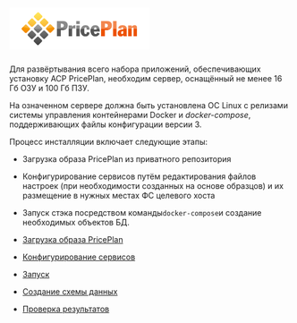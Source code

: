 # 

# ![](/assets/PricePlan-250x75.png)

Для развёртывания всего набора приложений, обеспечивающих установку АСР PricePlan, необходим сервер, оснащённый не менее 16 Гб ОЗУ и 100 Гб ПЗУ.

На означенном сервере должна быть установлена ОС Linux c релизами системы управления контейнерами Docker и _docker-compose_, поддерживающих файлы конфигурации версии 3.

Процесс инсталляции включает следующие этапы:

* Загрузка образа PricePlan из приватного репозитория

* Конфигурирование сервисов путём редактирования файлов настроек \(при необходимости созданных на основе образцов\) и их размещение в нужных местах ФС целевого хоста

* Запуск стэка посредством команды`docker-compose`и создание необходимых объектов БД.

* [Загрузка образа PricePlan](download.md)

* [Конфигурирование сервисов](configuration.md)

* [Запуск](start.md)
* [Создание схемы данных](db-schema.md)
* [Проверка результатов](final-tests.md)



